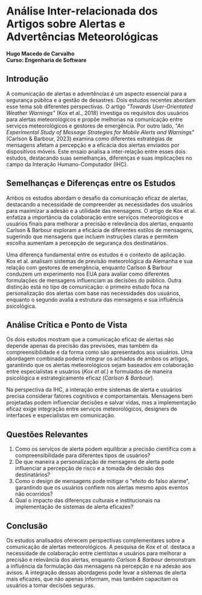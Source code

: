 # Análise Inter-relacionada dos Artigos sobre Alertas e Advertências Meteorológicas

**Hugo Macedo de Carvalho**  
**Curso: Engenharia de Software**  

## Introdução

A comunicação de alertas e advertências é um aspecto essencial para a segurança pública e a gestão de desastres. Dois estudos recentes abordam esse tema sob diferentes perspectivas. O artigo *"Towards User-Orientated Weather Warnings"* (Kox et al., 2018) investiga os requisitos dos usuários para alertas meteorológicos e propõe melhorias na comunicação entre serviços meteorológicos e gestores de emergência. Por outro lado, *"An Experimental Study of Message Strategies for Mobile Alerts and Warnings"* (Carlson & Barbour, 2023) examina como diferentes estratégias de mensagens afetam a percepção e a eficácia dos alertas enviados por dispositivos móveis. Este ensaio analisa a inter-relação entre esses dois estudos, destacando suas semelhanças, diferenças e suas implicações no campo da Interação Humano-Computador (IHC).

## Semelhanças e Diferenças entre os Estudos

Ambos os estudos abordam o desafio da comunicação eficaz de alertas, destacando a necessidade de compreender as necessidades dos usuários para maximizar a adesão e a utilidade das mensagens. O artigo de Kox et al. enfatiza a importância da colaboração entre serviços meteorológicos e usuários finais para melhorar a precisão e relevância dos alertas, enquanto Carlson & Barbour exploram a eficácia de diferentes estilos de mensagens, sugerindo que mensagens que incluem instruções claras e permitem escolha aumentam a percepção de segurança dos destinatários.

Uma diferença fundamental entre os estudos é o contexto de aplicação. Kox et al. analisam sistemas de previsão meteorológica da Alemanha e sua relação com gestores de emergência, enquanto Carlson & Barbour conduzem um experimento nos EUA para avaliar como diferentes formulações de mensagens influenciam as decisões do público. Outra distinção está no tipo de comunicação: o primeiro estudo foca na personalização dos alertas com base nas necessidades dos usuários, enquanto o segundo avalia a estrutura das mensagens e sua influência psicológica.

## Análise Crítica e Ponto de Vista

Os dois estudos mostram que a comunicação eficaz de alertas não depende apenas da precisão das previsões, mas também da compreensibilidade e da forma como são apresentados aos usuários. Uma abordagem combinada poderia integrar os achados de ambos os artigos, garantindo que os alertas meteorológicos sejam baseados em colaboração entre especialistas e usuários (*Kox et al.*) e formulados de maneira psicológica e estrategicamente eficaz (*Carlson & Barbour*).

Na perspectiva da IHC, a interação entre sistemas de alerta e usuários precisa considerar fatores cognitivos e comportamentais. Mensagens bem projetadas podem influenciar decisões e salvar vidas, mas a implementação eficaz exige integração entre serviços meteorológicos, designers de interfaces e especialistas em comunicação. 

## Questões Relevantes

1. Como os serviços de alerta podem equilibrar a precisão científica com a compreensibilidade para diferentes tipos de usuários?
2. De que maneira a personalização de mensagens de alerta pode influenciar a percepção de risco e a tomada de decisão dos destinatários?
3. Como o design de mensagens pode mitigar o "efeito do falso alarme", garantindo que os usuários confiem nos alertas mesmo após eventos não ocorridos?
4. Qual o impacto das diferenças culturais e institucionais na implementação de sistemas de alerta eficazes?

## Conclusão

Os estudos analisados oferecem perspectivas complementares sobre a comunicação de alertas meteorológicos. A pesquisa de *Kox et al.* destaca a necessidade de colaboração entre cientistas e usuários para melhorar a precisão e relevância dos alertas, enquanto *Carlson & Barbour* demonstram a influência da formulação das mensagens na percepção e na adesão aos avisos. A integração dessas abordagens pode levar a sistemas de alerta mais eficazes, que não apenas informam, mas também capacitam os usuários a tomar decisões seguras.

